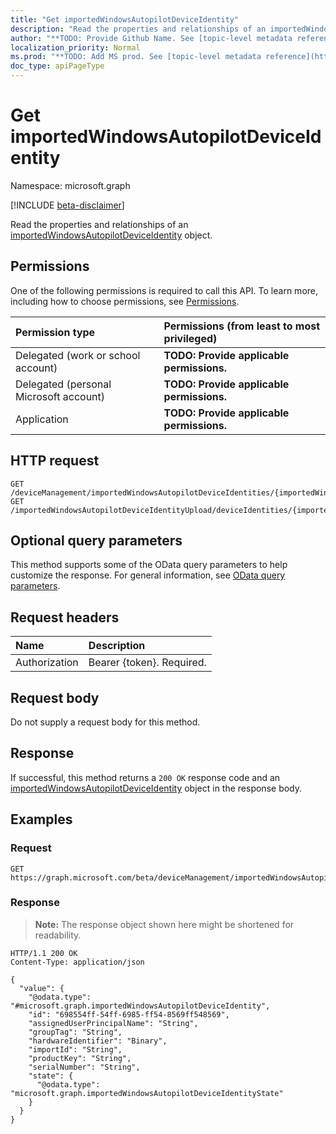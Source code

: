 ```yaml
---
title: "Get importedWindowsAutopilotDeviceIdentity"
description: "Read the properties and relationships of an importedWindowsAutopilotDeviceIdentity object."
author: "**TODO: Provide Github Name. See [topic-level metadata reference](https://msgo.azurewebsites.net/add/document/guidelines/metadata.html#topic-level-metadata)**"
localization_priority: Normal
ms.prod: "**TODO: Add MS prod. See [topic-level metadata reference](https://msgo.azurewebsites.net/add/document/guidelines/metadata.html#topic-level-metadata)**"
doc_type: apiPageType
---
```


# Get importedWindowsAutopilotDeviceIdentity
Namespace: microsoft.graph

[!INCLUDE [beta-disclaimer](../../includes/beta-disclaimer.md)]

Read the properties and relationships of an [importedWindowsAutopilotDeviceIdentity](../resources/importedwindowsautopilotdeviceidentity.md) object.

## Permissions
One of the following permissions is required to call this API. To learn more, including how to choose permissions, see [Permissions](/graph/permissions-reference).

|Permission type|Permissions (from least to most privileged)|
|:---|:---|
|Delegated (work or school account)|**TODO: Provide applicable permissions.**|
|Delegated (personal Microsoft account)|**TODO: Provide applicable permissions.**|
|Application|**TODO: Provide applicable permissions.**|

## HTTP request

<!-- {
  "blockType": "ignored"
}
-->
``` http
GET /deviceManagement/importedWindowsAutopilotDeviceIdentities/{importedWindowsAutopilotDeviceIdentityId}
GET /importedWindowsAutopilotDeviceIdentityUpload/deviceIdentities/{importedWindowsAutopilotDeviceIdentityId}
```

## Optional query parameters
This method supports some of the OData query parameters to help customize the response. For general information, see [OData query parameters](/graph/query-parameters).

## Request headers
|Name|Description|
|:---|:---|
|Authorization|Bearer {token}. Required.|

## Request body
Do not supply a request body for this method.

## Response

If successful, this method returns a `200 OK` response code and an [importedWindowsAutopilotDeviceIdentity](../resources/importedwindowsautopilotdeviceidentity.md) object in the response body.

## Examples

### Request
<!-- {
  "blockType": "request",
  "name": "get_importedwindowsautopilotdeviceidentity"
}
-->
``` http
GET https://graph.microsoft.com/beta/deviceManagement/importedWindowsAutopilotDeviceIdentities/{importedWindowsAutopilotDeviceIdentityId}
```


### Response
>**Note:** The response object shown here might be shortened for readability.
<!-- {
  "blockType": "response",
  "truncated": true,
  "@odata.type": "microsoft.graph.importedWindowsAutopilotDeviceIdentity"
}
-->
``` http
HTTP/1.1 200 OK
Content-Type: application/json

{
  "value": {
    "@odata.type": "#microsoft.graph.importedWindowsAutopilotDeviceIdentity",
    "id": "698554ff-54ff-6985-ff54-8569ff548569",
    "assignedUserPrincipalName": "String",
    "groupTag": "String",
    "hardwareIdentifier": "Binary",
    "importId": "String",
    "productKey": "String",
    "serialNumber": "String",
    "state": {
      "@odata.type": "microsoft.graph.importedWindowsAutopilotDeviceIdentityState"
    }
  }
}
```

